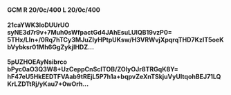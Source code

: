 #### GCM R 20/0c/400 L 20/0c/400
**21caYWK3loDUUrUO**<br/>**syNE3d7r9v+7Muh0sWfpactGd4JAhEsuLUlQB19vzP0=**<br/>**5THx/LIn+/0Rq7hTCy3MJuZIyHPtpUKsw/H3VRWvjXpqrqTHD7KzIT5oeKbVybksr01Mh6GgZykjIHDZ...**<br/><br/>
**5pUZHOEAyNsibrco**<br/>**bPyc0aO3Q3W8+UzCeppCnScITOB/ZOIyOJr8TRGqK8Y=**<br/>**hF47eU5HkEEDTFVAab9tREjL5P7h1a+bqpvZeXnTSkjuVyUItqohBEJ71LQKrLZDTtRj/yKau7+0wOrh...**